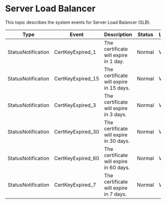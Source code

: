 # Server Load Balancer

This topic describes the system events for Server Load Balancer \(SLB\).

|Type|Event|Description|Status|Level|
|----|-----|-----------|------|-----|
|StatusNotification|CertKeyExpired\_1|The certificate will expire in 1 day.|Normal|Warn|
|StatusNotification|CertKeyExpired\_15|The certificate will expire in 15 days.|Normal|Warn|
|StatusNotification|CertKeyExpired\_3|The certificate will expire in 3 days.|Normal|Warn|
|StatusNotification|CertKeyExpired\_30|The certificate will expire in 30 days.|Normal|Warn|
|StatusNotification|CertKeyExpired\_60|The certificate will expire in 60 days.|Normal|Warn|
|StatusNotification|CertKeyExpired\_7|The certificate will expire in 7 days.|Normal|Warn|

